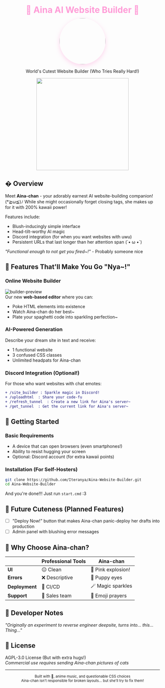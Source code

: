 <div align="center">
  <h1 style="color: #ff9cd7; margin: 10px 0">🌸 Aina AI Website Builder 🌸</h1>
  <img src="https://i.imgur.com/VQ2eNhq.jpeg" width="150" style="border-radius:50%;box-shadow:0 5px 15px rgba(255,156,215,0.4)">
  <p>World's Cutest Website Builder (Who Tries Really Hard!)</p>
  <img src="https://i.imgur.com/5XwKqB3.gif" width="300">
</div>

## � Overview

Meet **Aina-chan** - your adorably earnest AI website-building companion! (*≧ω≦)ﾉ While she might occasionally forget closing tags, she makes up for it with 200% kawaii power!

Features include:
- Blush-inducingly simple interface
- Head-tilt-worthy AI magic
- Discord integration (for when you want websites with uwu)
- Persistent URLs that last longer than her attention span (´• ω •`)

*"Functional enough to not get you fired~!"* - Probably someone nice

## 🌸 Features That'll Make You Go "Nya~!"

### Online Website Builder
![builder-preview](https://i.imgur.com/z7JkLp8.gif)  
Our new **web-based editor** where you can:
- Poke HTML elements into existence
- Watch Aina-chan do her best~
- Plate your spaghetti code into sparkling perfection~

### AI-Powered Generation
Describe your dream site in text and receive:
- 1 functional website
- 3 confused CSS classes
- Unlimited headpats for Aina-chan

### Discord Integration (Optional!)
For those who want websites with chat emotes:
```diff
+ /site_builder : Sparkle magic in Discord!
+ /uploadhtml  : Share your code-fu
+ /refresh_tunnel  : Create a new link for Aina's server~
+ /get_tunnel  : Get the current link for Aina's server~
```

## 🎀 Getting Started

### Basic Requirements
- A device that can open browsers (even smartphones!)
- Ability to resist hugging your screen
- Optional: Discord account (for extra kawaii points)

### Installation (For Self-Hosters)
```bash
git clone https://github.com/Iteranya/Aina-Website-Builder.git
cd Aina-Website-Builder
```
And you're done!!! Just run `start.cmd` :3

## 🌈 Future Cuteness (Planned Features)
- [ ] "Deploy Now!" button that makes Aina-chan panic-deploy her drafts into production
- [ ] Admin panel with blushing error messages

## 🍡 Why Choose Aina-chan?

|                | Professional Tools | Aina-chan          |
|----------------|--------------------|--------------------|
| **UI**         | 😑 Clean           | 🥳 Pink explosion! |
| **Errors**     | ❌ Descriptive     | 🥺 Puppy eyes      |
| **Deployment** | 🚀 CI/CD           | 🪄 Magic sparkles  |
| **Support**    | 💼 Sales team      | 🍡 Emoji prayers   |

## 💌 Developer Notes

*"Originally an experiment to reverse engineer deepsite, turns into... this... Thing..."*

## 📜 License

AGPL-3.0 License (But with extra hugs!)  
*Commercial use requires sending Aina-chan pictures of cats*

---

<div align="center">
  <sub>Built with 🩷, anime music, and questionable CSS choices</sub><br>
  <sup>Aina-chan isn't responsible for broken layouts... but she'll try to fix them!</sup>
</div>
